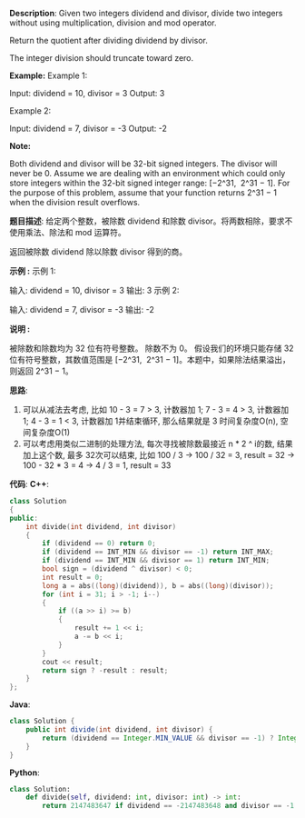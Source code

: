 __Description__:
Given two integers dividend and divisor, divide two integers without using multiplication, division and mod operator.

Return the quotient after dividing dividend by divisor.

The integer division should truncate toward zero.

__Example:__
Example 1:

Input: dividend = 10, divisor = 3
Output: 3

Example 2:

Input: dividend = 7, divisor = -3
Output: -2

__Note:__

Both dividend and divisor will be 32-bit signed integers.
The divisor will never be 0.
Assume we are dealing with an environment which could only store integers within the 32-bit signed integer range: [−2^31,  2^31 − 1]. For the purpose of this problem, assume that your function returns 2^31 − 1 when the division result overflows.

__题目描述__:
给定两个整数，被除数 dividend 和除数 divisor。将两数相除，要求不使用乘法、除法和 mod 运算符。

返回被除数 dividend 除以除数 divisor 得到的商。

__示例 :__
示例 1:

输入: dividend = 10, divisor = 3
输出: 3
示例 2:

输入: dividend = 7, divisor = -3
输出: -2

__说明 :__

被除数和除数均为 32 位有符号整数。
除数不为 0。
假设我们的环境只能存储 32 位有符号整数，其数值范围是 [−2^31,  2^31 − 1]。本题中，如果除法结果溢出，则返回 2^31 − 1。

__思路__:
1. 可以从减法去考虑, 比如 10 - 3 = 7 > 3, 计数器加 1; 7 - 3 = 4 > 3, 计数器加 1; 4 - 3 = 1 < 3, 计数器加 1并结束循环, 那么结果就是 3
时间复杂度O(n), 空间复杂度O(1)
2. 可以考虑用类似二进制的处理方法, 每次寻找被除数最接近 n * 2 ^ i的数, 结果加上这个数, 最多 32次可以结束, 比如 100 / 3 -> 100 / 32 = 3, result = 32  -> 100 - 32 * 3 = 4 -> 4 / 3 = 1, result = 33

__代码__:
__C++__:
```C++
class Solution 
{
public:
    int divide(int dividend, int divisor) 
    {
        if (dividend == 0) return 0;
        if (dividend == INT_MIN && divisor == -1) return INT_MAX;
        if (dividend == INT_MIN && divisor == 1) return INT_MIN;
        bool sign = (dividend ^ divisor) < 0;
        int result = 0;
        long a = abs((long)(dividend)), b = abs((long)(divisor));
        for (int i = 31; i > -1; i--)
        {
            if ((a >> i) >= b) 
            {
                result += 1 << i;
                a -= b << i;
            }
        }
        cout << result;
        return sign ? -result : result;
    }
};
```

__Java__:
```Java
class Solution {
    public int divide(int dividend, int divisor) {
        return (dividend == Integer.MIN_VALUE && divisor == -1) ? Integer.MAX_VALUE : dividend / divisor;
    }
}
```

__Python__:
```Python
class Solution:
    def divide(self, dividend: int, divisor: int) -> int:
        return 2147483647 if dividend == -2147483648 and divisor == -1 else abs(dividend) // abs(divisor) * (-1 if dividend < 0 else 1) * (-1 if divisor < 0 else 1)
```